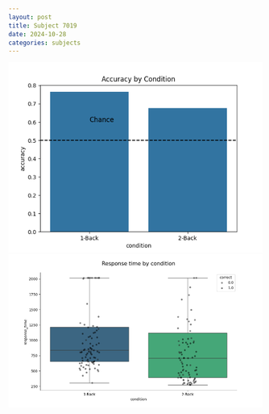 ```yaml
---
layout: post
title: Subject 7019
date: 2024-10-28
categories: subjects
---
```


![](data/7019/run-25/7019_ATS_acc.png)
![](data/7019/run-25/7019_ATS_rt.png)
